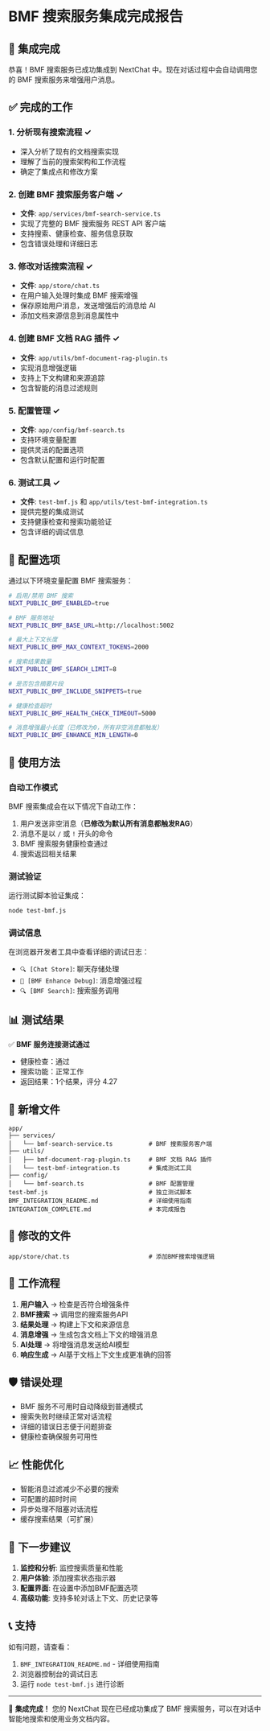 # BMF 搜索服务集成完成报告

## 🎉 集成完成

恭喜！BMF 搜索服务已成功集成到 NextChat 中。现在对话过程中会自动调用您的 BMF 搜索服务来增强用户消息。

## ✅ 完成的工作

### 1. 分析现有搜索流程 ✓
- 深入分析了现有的文档搜索实现
- 理解了当前的搜索架构和工作流程
- 确定了集成点和修改方案

### 2. 创建 BMF 搜索服务客户端 ✓
- **文件**: `app/services/bmf-search-service.ts`
- 实现了完整的 BMF 搜索服务 REST API 客户端
- 支持搜索、健康检查、服务信息获取
- 包含错误处理和详细日志

### 3. 修改对话搜索流程 ✓
- **文件**: `app/store/chat.ts`
- 在用户输入处理时集成 BMF 搜索增强
- 保存原始用户消息，发送增强后的消息给 AI
- 添加文档来源信息到消息属性中

### 4. 创建 BMF 文档 RAG 插件 ✓
- **文件**: `app/utils/bmf-document-rag-plugin.ts`
- 实现消息增强逻辑
- 支持上下文构建和来源追踪
- 包含智能的消息过滤规则

### 5. 配置管理 ✓
- **文件**: `app/config/bmf-search.ts`
- 支持环境变量配置
- 提供灵活的配置选项
- 包含默认配置和运行时配置

### 6. 测试工具 ✓
- **文件**: `test-bmf.js` 和 `app/utils/test-bmf-integration.ts`
- 提供完整的集成测试
- 支持健康检查和搜索功能验证
- 包含详细的调试信息

## 🔧 配置选项

通过以下环境变量配置 BMF 搜索服务：

```bash
# 启用/禁用 BMF 搜索
NEXT_PUBLIC_BMF_ENABLED=true

# BMF 服务地址
NEXT_PUBLIC_BMF_BASE_URL=http://localhost:5002

# 最大上下文长度
NEXT_PUBLIC_BMF_MAX_CONTEXT_TOKENS=2000

# 搜索结果数量
NEXT_PUBLIC_BMF_SEARCH_LIMIT=8

# 是否包含摘要片段
NEXT_PUBLIC_BMF_INCLUDE_SNIPPETS=true

# 健康检查超时
NEXT_PUBLIC_BMF_HEALTH_CHECK_TIMEOUT=5000

# 消息增强最小长度（已修改为0，所有非空消息都触发）
NEXT_PUBLIC_BMF_ENHANCE_MIN_LENGTH=0
```

## 🚀 使用方法

### 自动工作模式
BMF 搜索集成会在以下情况下自动工作：
1. 用户发送非空消息（**已修改为默认所有消息都触发RAG**）
2. 消息不是以 `/` 或 `!` 开头的命令
3. BMF 搜索服务健康检查通过
4. 搜索返回相关结果

### 测试验证
运行测试脚本验证集成：
```bash
node test-bmf.js
```

### 调试信息
在浏览器开发者工具中查看详细的调试日志：
- `🔍 [Chat Store]`: 聊天存储处理
- `📝 [BMF Enhance Debug]`: 消息增强过程
- `🔍 [BMF Search]`: 搜索服务调用

## 📊 测试结果

✅ **BMF 服务连接测试通过**
- 健康检查：通过
- 搜索功能：正常工作
- 返回结果：1个结果，评分 4.27

## 📁 新增文件

```
app/
├── services/
│   └── bmf-search-service.ts          # BMF 搜索服务客户端
├── utils/
│   ├── bmf-document-rag-plugin.ts     # BMF 文档 RAG 插件
│   └── test-bmf-integration.ts        # 集成测试工具
├── config/
│   └── bmf-search.ts                  # BMF 配置管理
test-bmf.js                            # 独立测试脚本
BMF_INTEGRATION_README.md              # 详细使用指南
INTEGRATION_COMPLETE.md                # 本完成报告
```

## 🔧 修改的文件

```
app/store/chat.ts                      # 添加BMF搜索增强逻辑
```

## 🎯 工作流程

1. **用户输入** → 检查是否符合增强条件
2. **BMF搜索** → 调用您的搜索服务API
3. **结果处理** → 构建上下文和来源信息
4. **消息增强** → 生成包含文档上下文的增强消息
5. **AI处理** → 将增强消息发送给AI模型
6. **响应生成** → AI基于文档上下文生成更准确的回答

## 🛡️ 错误处理

- BMF 服务不可用时自动降级到普通模式
- 搜索失败时继续正常对话流程
- 详细的错误日志便于问题排查
- 健康检查确保服务可用性

## 📈 性能优化

- 智能消息过滤减少不必要的搜索
- 可配置的超时时间
- 异步处理不阻塞对话流程
- 缓存搜索结果（可扩展）

## 🔮 下一步建议

1. **监控和分析**: 监控搜索质量和性能
2. **用户体验**: 添加搜索状态指示器
3. **配置界面**: 在设置中添加BMF配置选项
4. **高级功能**: 支持多轮对话上下文、历史记录等

## 📞 支持

如有问题，请查看：
1. `BMF_INTEGRATION_README.md` - 详细使用指南
2. 浏览器控制台的调试日志
3. 运行 `node test-bmf.js` 进行诊断

---

🎊 **集成完成！** 您的 NextChat 现在已经成功集成了 BMF 搜索服务，可以在对话中智能地搜索和使用业务文档内容。
